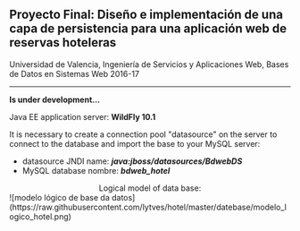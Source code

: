 ## Proyecto Final: Diseño e implementación de una capa de persistencia para una aplicación web de reservas hoteleras

Universidad de Valencia, Ingeniería de Servicios y Aplicaciones Web, Bases de Datos en Sistemas Web 2016-17

-----
**Is under development...**

Java EE application server: **WildFly 10.1**

It is necessary to create a connection pool "datasource" on the server to connect to the database and import the base to your MySQL server:

* datasource JNDI name: ***java:jboss/datasources/BdwebDS***
* MySQL database nombre: ***bdweb_hotel***

<center>Logical model of data base:</center>
![modelo lógico de base da datos](https://raw.githubusercontent.com/lytves/hotel/master/datebase/modelo_logico_hotel.png)